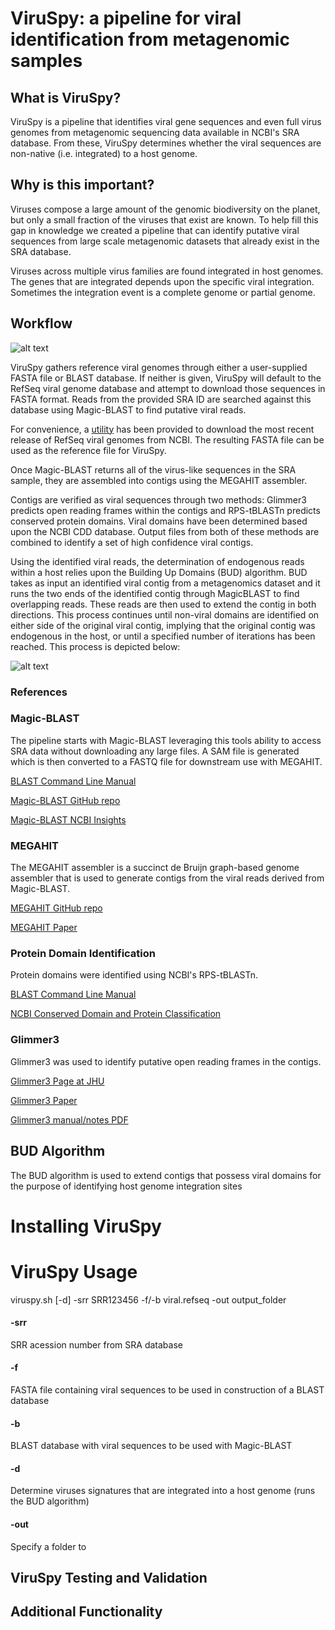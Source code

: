 # ViruSpy: a pipeline for viral identification from metagenomic samples

## What is ViruSpy?

ViruSpy is a pipeline that identifies viral gene sequences and even full virus genomes from metagenomic sequencing data available in NCBI's SRA database. From these, ViruSpy determines whether the viral sequences are non-native (i.e. integrated) to a host genome.

## Why is this important?

Viruses compose a large amount of the genomic biodiversity on the planet, but only a small fraction of the viruses that exist are known. To help fill this gap in knowledge we created a pipeline that can identify putative viral sequences from large scale metagenomic datasets that already exist in the SRA database.

Viruses across multiple virus families are found integrated in host genomes. The genes that are integrated depends upon the specific viral integration. Sometimes the integration event is a complete genome or partial genome.

## Workflow

![alt text](https://github.com/NCBI-Hackathons/VirusCore/blob/master/Workflow_Diagram.JPG "Workflow Overview")

ViruSpy gathers reference viral genomes through either a user-supplied FASTA file or BLAST database. If neither is given, ViruSpy will default to the RefSeq viral genome database and attempt to download those sequences in FASTA format. Reads from the provided SRA ID are searched against this database using Magic-BLAST to find putative viral reads.

For convenience, a [utility](https://github.com/NCBI-Hackathons/VirusCore/blob/master/get_refseq_viral_seqs.sh) has been provided to download the most recent release of RefSeq viral genomes from NCBI. The resulting FASTA file can be used as the reference file for ViruSpy.

Once Magic-BLAST returns all of the virus-like sequences in the SRA sample, they are assembled into contigs using the MEGAHIT assembler.

Contigs are verified as viral sequences through two methods: Glimmer3 predicts open reading frames within the contigs and RPS-tBLASTn predicts conserved protein domains. Viral domains have been determined based upon the NCBI CDD database. Output files from both of these methods are combined to identify a set of high confidence viral contigs. 

Using the identified viral reads, the determination of endogenous reads within a host relies upon the Building Up Domains (BUD) algorithm. BUD takes as input an identified viral contig from a metagenomics dataset and it runs the two ends of the identified contig through MagicBLAST to find overlapping reads. These reads are then used to extend the contig in both directions. This process continues until non-viral domains are identified on either side of the original viral contig, implying that the original contig was endogenous in the host, or until a specified number of iterations has been reached. This process is depicted below:

![alt text](https://github.com/NCBI-Hackathons/VirusCore/blob/master/BUD_Algorithm.JPG "Building Up Domains Algorithm")

### References

### Magic-BLAST

The pipeline starts with Magic-BLAST leveraging this tools ability to access SRA data without downloading any large files. A SAM file is generated which is then converted to a FASTQ file for downstream use with MEGAHIT.

[BLAST Command Line Manual](https://www.ncbi.nlm.nih.gov/books/NBK279690/)

[Magic-BLAST GitHub repo](https://github.com/boratyng/magicblast)

[Magic-BLAST NCBI Insights](https://ncbiinsights.ncbi.nlm.nih.gov/2016/10/13/introducing-magic-blast/)

### MEGAHIT

The MEGAHIT assembler is a succinct de Bruijn graph-based genome assembler that is used to generate contigs from the viral reads derived from Magic-BLAST.

[MEGAHIT GitHub repo](https://github.com/voutcn/megahit)

[MEGAHIT Paper](https://www.ncbi.nlm.nih.gov/pubmed/25609793)

### Protein Domain Identification

Protein domains were identified using NCBI's RPS-tBLASTn.

[BLAST Command Line Manual](https://www.ncbi.nlm.nih.gov/books/NBK279690/)

[NCBI Conserved Domain and Protein Classification](https://www.ncbi.nlm.nih.gov/Structure/cdd/cdd_help.shtml)

### Glimmer3

Glimmer3 was used to identify putative open reading frames in the contigs.

[Glimmer3 Page at JHU](https://ccb.jhu.edu/software/glimmer/)

[Glimmer3 Paper](https://ccb.jhu.edu/papers/glimmer3.pdf)

[Glimmer3 manual/notes PDF](https://ccb.jhu.edu/software/glimmer/glim302notes.pdf)

## BUD Algorithm

The BUD algorithm is used to extend contigs that possess viral domains for the purpose of identifying host genome integration sites

# Installing ViruSpy

# ViruSpy Usage

viruspy.sh [-d] -srr SRR123456 -f/-b viral.refseq -out output_folder

#### -srr

  SRR acession number from SRA database

#### -f 

  FASTA file containing viral sequences to be used in construction of a BLAST database

#### -b 

  BLAST database with viral sequences to be used with Magic-BLAST

#### -d
   
  Determine viruses signatures that are integrated into a host genome (runs the BUD algorithm)

#### -out

  Specify a folder to 

## ViruSpy Testing and Validation

## Additional Functionality












